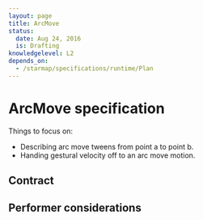 ```yaml
---
layout: page
title: ArcMove
status:
  date: Aug 24, 2016
  is: Drafting
knowledgelevel: L2
depends_on:
  - /starmap/specifications/runtime/Plan
---
```


# ArcMove specification

Things to focus on:

- Describing arc move tweens from point a to point b.
- Handing gestural velocity off to an arc move motion.

## Contract

## Performer considerations
